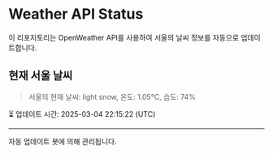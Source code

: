 
# Weather API Status

이 리포지토리는 OpenWeather API를 사용하여 서울의 날씨 정보를 자동으로 업데이트합니다.

## 현재 서울 날씨
> 서울의 현재 날씨: light snow, 온도: 1.05°C, 습도: 74%

⏳ 업데이트 시간: 2025-03-04 22:15:22 (UTC)

---
자동 업데이트 봇에 의해 관리됩니다.
